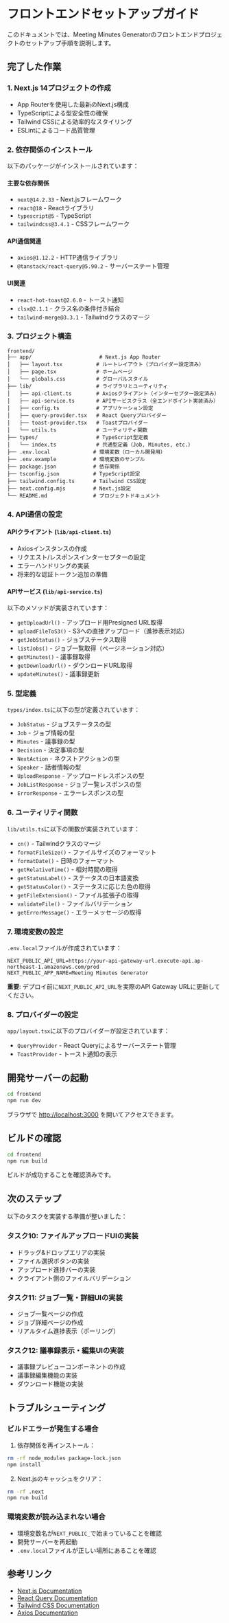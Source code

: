 # フロントエンドセットアップガイド

このドキュメントでは、Meeting Minutes Generatorのフロントエンドプロジェクトのセットアップ手順を説明します。

## 完了した作業

### 1. Next.js 14プロジェクトの作成

- App Routerを使用した最新のNext.js構成
- TypeScriptによる型安全性の確保
- Tailwind CSSによる効率的なスタイリング
- ESLintによるコード品質管理

### 2. 依存関係のインストール

以下のパッケージがインストールされています：

#### 主要な依存関係
- `next@14.2.33` - Next.jsフレームワーク
- `react@18` - Reactライブラリ
- `typescript@5` - TypeScript
- `tailwindcss@3.4.1` - CSSフレームワーク

#### API通信関連
- `axios@1.12.2` - HTTP通信ライブラリ
- `@tanstack/react-query@5.90.2` - サーバーステート管理

#### UI関連
- `react-hot-toast@2.6.0` - トースト通知
- `clsx@2.1.1` - クラス名の条件付き結合
- `tailwind-merge@3.3.1` - Tailwindクラスのマージ

### 3. プロジェクト構造

```
frontend/
├── app/                      # Next.js App Router
│   ├── layout.tsx           # ルートレイアウト（プロバイダー設定済み）
│   ├── page.tsx             # ホームページ
│   └── globals.css          # グローバルスタイル
├── lib/                     # ライブラリとユーティリティ
│   ├── api-client.ts        # Axiosクライアント（インターセプター設定済み）
│   ├── api-service.ts       # APIサービスクラス（全エンドポイント実装済み）
│   ├── config.ts            # アプリケーション設定
│   ├── query-provider.tsx   # React Queryプロバイダー
│   ├── toast-provider.tsx   # Toastプロバイダー
│   └── utils.ts             # ユーティリティ関数
├── types/                   # TypeScript型定義
│   └── index.ts             # 共通型定義（Job, Minutes, etc.）
├── .env.local              # 環境変数（ローカル開発用）
├── .env.example            # 環境変数のサンプル
├── package.json            # 依存関係
├── tsconfig.json           # TypeScript設定
├── tailwind.config.ts      # Tailwind CSS設定
├── next.config.mjs         # Next.js設定
└── README.md               # プロジェクトドキュメント
```

### 4. API通信の設定

#### APIクライアント (`lib/api-client.ts`)
- Axiosインスタンスの作成
- リクエスト/レスポンスインターセプターの設定
- エラーハンドリングの実装
- 将来的な認証トークン追加の準備

#### APIサービス (`lib/api-service.ts`)
以下のメソッドが実装されています：
- `getUploadUrl()` - アップロード用Presigned URL取得
- `uploadFileToS3()` - S3への直接アップロード（進捗表示対応）
- `getJobStatus()` - ジョブステータス取得
- `listJobs()` - ジョブ一覧取得（ページネーション対応）
- `getMinutes()` - 議事録取得
- `getDownloadUrl()` - ダウンロードURL取得
- `updateMinutes()` - 議事録更新

### 5. 型定義

`types/index.ts`に以下の型が定義されています：
- `JobStatus` - ジョブステータスの型
- `Job` - ジョブ情報の型
- `Minutes` - 議事録の型
- `Decision` - 決定事項の型
- `NextAction` - ネクストアクションの型
- `Speaker` - 話者情報の型
- `UploadResponse` - アップロードレスポンスの型
- `JobListResponse` - ジョブ一覧レスポンスの型
- `ErrorResponse` - エラーレスポンスの型

### 6. ユーティリティ関数

`lib/utils.ts`に以下の関数が実装されています：
- `cn()` - Tailwindクラスのマージ
- `formatFileSize()` - ファイルサイズのフォーマット
- `formatDate()` - 日時のフォーマット
- `getRelativeTime()` - 相対時間の取得
- `getStatusLabel()` - ステータスの日本語変換
- `getStatusColor()` - ステータスに応じた色の取得
- `getFileExtension()` - ファイル拡張子の取得
- `validateFile()` - ファイルバリデーション
- `getErrorMessage()` - エラーメッセージの取得

### 7. 環境変数の設定

`.env.local`ファイルが作成されています：
```env
NEXT_PUBLIC_API_URL=https://your-api-gateway-url.execute-api.ap-northeast-1.amazonaws.com/prod
NEXT_PUBLIC_APP_NAME=Meeting Minutes Generator
```

**重要**: デプロイ前に`NEXT_PUBLIC_API_URL`を実際のAPI Gateway URLに更新してください。

### 8. プロバイダーの設定

`app/layout.tsx`に以下のプロバイダーが設定されています：
- `QueryProvider` - React Queryによるサーバーステート管理
- `ToastProvider` - トースト通知の表示

## 開発サーバーの起動

```bash
cd frontend
npm run dev
```

ブラウザで [http://localhost:3000](http://localhost:3000) を開いてアクセスできます。

## ビルドの確認

```bash
cd frontend
npm run build
```

ビルドが成功することを確認済みです。

## 次のステップ

以下のタスクを実装する準備が整いました：

### タスク10: ファイルアップロードUIの実装
- ドラッグ&ドロップエリアの実装
- ファイル選択ボタンの実装
- アップロード進捗バーの実装
- クライアント側のファイルバリデーション

### タスク11: ジョブ一覧・詳細UIの実装
- ジョブ一覧ページの作成
- ジョブ詳細ページの作成
- リアルタイム進捗表示（ポーリング）

### タスク12: 議事録表示・編集UIの実装
- 議事録プレビューコンポーネントの作成
- 議事録編集機能の実装
- ダウンロード機能の実装

## トラブルシューティング

### ビルドエラーが発生する場合

1. 依存関係を再インストール：
```bash
rm -rf node_modules package-lock.json
npm install
```

2. Next.jsのキャッシュをクリア：
```bash
rm -rf .next
npm run build
```

### 環境変数が読み込まれない場合

- 環境変数名が`NEXT_PUBLIC_`で始まっていることを確認
- 開発サーバーを再起動
- `.env.local`ファイルが正しい場所にあることを確認

## 参考リンク

- [Next.js Documentation](https://nextjs.org/docs)
- [React Query Documentation](https://tanstack.com/query/latest)
- [Tailwind CSS Documentation](https://tailwindcss.com/docs)
- [Axios Documentation](https://axios-http.com/docs/intro)
